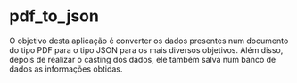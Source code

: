 # pdf_to_json

O objetivo desta aplicação é converter os dados presentes num documento do tipo PDF para o tipo JSON para os mais diversos objetivos. Além disso, depois de realizar o casting dos dados, ele também salva num banco de dados as informações obtidas.
